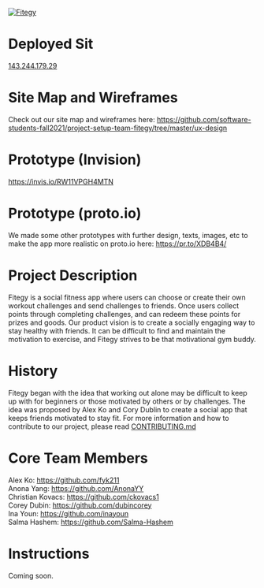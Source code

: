 [![Fitegy](https://circleci.com/gh/software-students-fall2021/project-setup-team-fitegy.svg?style=shield)](https://app.circleci.com/pipelines/github/software-students-fall2021/project-setup-team-fitegy/61/workflows/d3328b56-d1f9-4d26-b830-b43384ded38c/jobs/119)

# Deployed Sit

[143.244.179.29](143.244.179.29)

# Site Map and Wireframes

Check out our site map and wireframes here: https://github.com/software-students-fall2021/project-setup-team-fitegy/tree/master/ux-design

# Prototype (Invision)

https://invis.io/RW11VPGH4MTN

# Prototype (proto.io)

We made some other prototypes with further design, texts, images, etc to make the app more realistic on proto.io here: https://pr.to/XDB4B4/

# Project Description

Fitegy is a social fitness app where users can choose or create their own workout challenges and send challenges to friends. Once users collect points through completing challenges, and can redeem these points for prizes and goods.
Our product vision is to create a socially engaging way to stay healthy with friends. It can be difficult to find and maintain the motivation to exercise, and Fitegy strives to be that motivational gym buddy.

# History

Fitegy began with the idea that working out alone may be difficult to keep up with for beginners or those motivated by others or by challenges. The idea was proposed by Alex Ko and Cory Dublin to create a social app that keeps friends motivated to stay fit. For more information and how to contribute to our project, please read [CONTRIBUTING.md](./CONTRIBUTING.md)

# Core Team Members

Alex Ko: https://github.com/fyk211 \
Anona Yang: https://github.com/AnonaYY \
Christian Kovacs: https://github.com/ckovacs1 \
Corey Dubin: https://github.com/dubincorey \
Ina Youn: https://github.com/inayoun \
Salma Hashem: https://github.com/Salma-Hashem

# Instructions

Coming soon.
